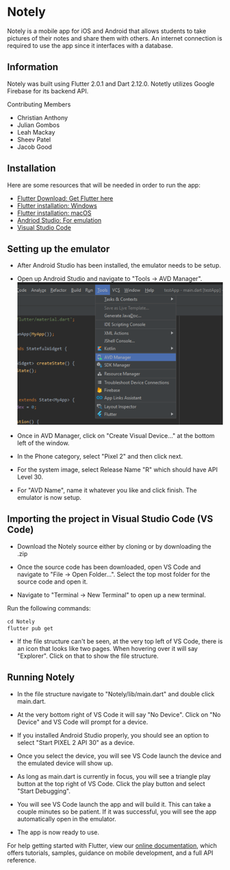 # Notely

Notely is a mobile app for iOS and Android that allows students to take pictures of their notes and share them with others. An internet connection is required to use the app since it interfaces with a database.


## Information

Notely was built using Flutter 2.0.1 and Dart 2.12.0.
Notetly utilizes Google Firebase for its backend API.

Contributing Members
- Christian Anthony
- Julian Gombos
- Leah Mackay
- Sheev Patel
- Jacob Good

## Installation

Here are some resources that will be needed in order to run the app:

- [Flutter Download: Get Flutter here](https://flutter.dev/docs/get-started/install)
- [Flutter installation: Windows](https://flutter.dev/docs/get-started/install/windows)
- [Flutter installation: macOS](https://flutter.dev/docs/get-started/install/macos)
- [Andriod Studio: For emulation](https://developer.android.com/studio)
- [Visual Studio Code](https://code.visualstudio.com/)

## Setting up the emulator

- After Android Studio has been installed, the emulator needs to be setup.

- Open up Android Studio and navigate to "Tools -> AVD Manager".
![Image of Yaktocat](https://github.com/WSU-4110/Notely/blob/master/Notely/pictures/toolsAVD.png)

- Once in AVD Manager, click on "Create Visual Device..." at the bottom left of the window.

- In the Phone category, select "Pixel 2" and then click next.

- For the system image, select Release Name "R" which should have API Level 30.

- For "AVD Name", name it whatever you like and click finish. The emulator is now setup.

## Importing the project in Visual Studio Code (VS Code)

- Download the Notely source either by cloning or by downloading the .zip

- Once the source code has been downloaded, open VS Code and navigate to "File -> Open Folder...". Select the top most folder for the source code and open it.

- Navigate to "Terminal -> New Terminal" to open up a new terminal.

Run the following commands:
```
cd Notely
flutter pub get
```

- If the file structure can't be seen, at the very top left of VS Code, there is an icon that looks like two pages. When hovering over it will say "Explorer". Click on that to show the file structure.

## Running Notely

- In the file structure navigate to "Notely/lib/main.dart" and double click main.dart.

- At the very bottom right of VS Code it will say "No Device". Click on "No Device" and VS Code will prompt for a device.

- If you installed Android Studio properly, you should see an option to select "Start PIXEL 2 API 30" as a device.

- Once you select the device, you will see VS Code launch the device and the emulated device will show up.

- As long as main.dart is currently in focus, you will see a triangle play button at the top right of VS Code. Click the play button and select "Start Debugging".

- You will see VS Code launch the app and will build it. This can take a couple minutes so be patient. If it was successful, you will see the app automatically open in the emulator.

- The app is now ready to use. 


For help getting started with Flutter, view our
[online documentation](https://flutter.dev/docs), which offers tutorials,
samples, guidance on mobile development, and a full API reference.
